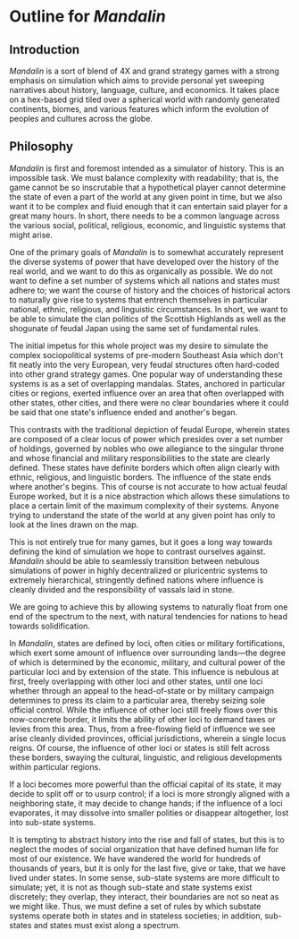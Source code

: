﻿# Outline for *Mandalin*
## Introduction
 *Mandalin* is a sort of blend of 4X and grand strategy games
 with a strong emphasis on simulation which aims to provide
 personal yet sweeping narratives about history, language,
 culture, and economics. It takes place on a hex-based grid
 tiled over a spherical world with randomly generated continents,
 biomes, and various features which inform the evolution of
 peoples and cultures across the globe.

## Philosophy
 *Mandalin* is first and foremost intended as a simulator
 of history. This is an impossible task.
 We must balance complexity with readability; that is, the
 game cannot be so inscrutable that a hypothetical player
 cannot determine the state of even a part of the world at
 any given point in time, but we also want it to be complex
 and fluid enough that it can entertain said player for
 a great many hours. In short, there needs to be a common
 language across the various social, political, religious,
 economic, and linguistic systems that might arise.

 One of the primary goals of *Mandalin* is to somewhat
 accurately represent the diverse systems of power that
 have developed over the history of the real world, and
 we want to do this as organically as possible. We do
 not want to define a set number of systems which all
 nations and states must adhere to; we want the course
 of history and the choices of historical actors to
 naturally give rise to systems that entrench themselves
 in particular national, ethnic, religious, and linguistic
 circumstances. In short, we want to be able to simulate
 the clan politics of the Scottish Highlands as well as
 the shogunate of feudal Japan using the same set of
 fundamental rules.

 The initial impetus for this whole project was my desire
 to simulate the complex sociopolitical systems of
 pre-modern Southeast Asia which don't fit neatly into
 the very European, very feudal structures often hard-coded
 into other grand strategy games. One popular way of
 understanding these systems is as a set of overlapping
 mandalas. States, anchored in particular cities or regions,
 exerted influence over an area that often overlapped with
 other states, other cities, and there were no clear
 boundaries where it could be said that one state's influence
 ended and another's began.

 This contrasts with the traditional depiction of feudal
 Europe, wherein states are composed of a clear locus
 of power which presides over a set number of holdings,
 governed by nobles who owe allegiance to the singular
 throne and whose financial and military responsibilities to
 the state are clearly defined. These states have definite
 borders which often align clearly with ethnic, religious,
 and linguistic borders. The influence of the state ends
 where another's begins. This of course is not accurate to
 how actual feudal Europe worked, but it is a nice abstraction
 which allows these simulations to place a certain limit of
 the maximum complexity of their systems. Anyone trying to
 understand the state of the world at any given point has only
 to look at the lines drawn on the map.

 This is not entirely true for many games, but it goes a long
 way towards defining the kind of simulation we hope to contrast
 ourselves against. *Mandalin* should be able to seamlessly
 transition between nebulous simulations of power in highly
 decentralized or pluricentric systems to extremely hierarchical,
 stringently defined nations where influence is cleanly
 divided and the responsibility of vassals laid in stone.

 We are going to achieve this by allowing systems to naturally
 float from one end of the spectrum to the next, with natural
 tendencies for nations to head towards solidification.

 In *Mandalin*, states are defined by loci, often cities or
 military fortifications, which exert some amount of influence
 over surrounding lands—the degree of which is determined by
 the economic, military, and cultural power of the particular
 loci and by extension of the state. This influence is nebulous
 at first, freely overlapping with other loci and other states,
 until one loci whether through an appeal to the head-of-state
 or by military campaign determines to press its claim to a
 particular area, thereby seizing sole official control. While
 the influence of other loci still freely flows over this
 now-concrete border, it limits the ability of other loci to
 demand taxes or levies from this area. Thus, from a
 free-flowing field of influence we see arise cleanly divided
 provinces, official jurisdictions, wherein a single locus
 reigns. Of course, the influence of other loci or states is
 still felt across these borders, swaying the cultural,
 linguistic, and religious developments within particular
 regions.

 If a loci becomes more powerful than the official capital
 of its state, it may decide to split off or to usurp control;
 if a loci is more strongly aligned with a neighboring state,
 it may decide to change hands; if the influence of a loci
 evaporates, it may dissolve into smaller polities or
 disappear altogether, lost into sub-state systems.

 It is tempting to abstract history into the rise and fall
 of states, but this is to neglect the modes of social
 organization that have defined human life for most of our
 existence. We have wandered the world for hundreds of
 thousands of years, but it is only for the last five, give
 or take, that we have lived under states. In some sense,
 sub-state systems are more difficult to simulate; yet, it
 is not as though sub-state and state systems exist discretely;
 they overlap, they interact, their boundaries are not so
 neat as we might like. Thus, we must define a set of rules
 by which substate systems operate both in states and in
 stateless societies; in addition, sub-states and states must
 exist along a spectrum.

